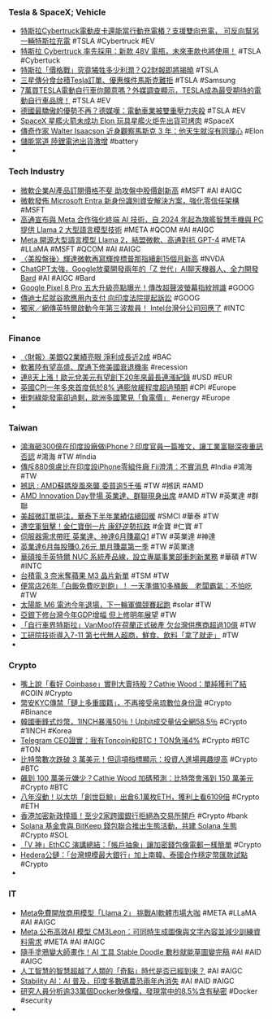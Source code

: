 ### Tesla & SpaceX; Vehicle
- [特斯拉Cybertruck電動皮卡還能當行動充電樁？支援雙向充電， 可反向幫另一輛特斯拉充電](https://www.techbang.com/posts/108023-tesla-brochure-first-exposed-cybertruck-pickup-truck-support) #TSLA #Cybertruck #EV
- [特斯拉 Cybertruck 率先採用：新款 48V 電瓶，未來車款也將使用！](https://wuangus.cc/tesla-cybertruck-is-the-first-to-use-48v-batteries/) #TSLA #Cybertuck
- [特斯拉「價格戰」究竟犧牲多少利潤？Q2財報即將揭曉](https://news.cnyes.com/news/id/5256458) #TSLA
- [三星傳分食台積Tesla訂單、優惠條件馬斯克難拒](https://tw.sports.yahoo.com/news/三星傳分食台積tesla訂單-優惠條件馬斯克難拒-032400728.html) #TSLA #Samsung
- [7萬買TESLA電動自行車你願意嗎？外媒調查顯示，TESLA成為最受期待的電動自行車品牌！](https://www.supermoto8.com/articles/11627) #TSLA #EV
- [德國最驕傲的優勢不再？德媒嘆：電動車業被雙重壓力夾殺](https://www.chinatimes.com/realtimenews/20230718000006-260410) #TSLA #EV
- [SpaceX 星艦火箭未成功 Elon 玩具星艦火炬先出貨可烤肉](https://ezone.ulifestyle.com.hk/article/3572391/SpaceX-星艦火箭未成功-Elon-玩具星艦火炬先出貨可烤肉) #SpaceX
- [傳奇作家 Walter Isaacson 近身觀察馬斯克 3 年：他天生就沒有同理心](https://www.inside.com.tw/article/32188-elon-musk-lacks-natural-feel-empathy-emotion-biographer-tesla-twitter) #Elon
- [儲能當道 陸鋰電池出貨激增](https://ctee.com.tw/news/china/904182.html) #battery
-
### Tech Industry
- [微軟企業AI產品訂閱價格不斐 助攻盤中股價創新高](https://news.cnyes.com/news/id/5256131) #MSFT #AI #AIGC
- [微軟發佈 Microsoft Entra 新身份識別資安解決方案，強化零信任架構](https://www.techbang.com/posts/108019-microsoft-announces-microsoft-entra-new-identity-information) #MSFT
- [高通宣布與 Meta 合作強化終端 AI 技術，自 2024 年起為旗艦智慧手機與 PC 提供 Llama 2 大型語言模型技術](https://www.cool3c.com/article/196339) #META #QCOM #AI #AIGC
- [Meta 開源大型語言模型 Llama 2，結盟微軟、高通對抗 GPT-4](https://technews.tw/2023/07/19/meta-and-microsoft-introduce-the-next-generation-of-llama/) #META #LLaMA #MSFT #QCOM #AI #AIGC
- [〈美股盤後〉輝達微軟再寫輝煌標普那指續創15個月新高](https://news.cnyes.com/news/id/5256164) #NVDA
- [ChatGPT太強，Google放棄開發兩年的「Z 世代」AI聊天機器人、全力開發Bard](https://www.techbang.com/posts/107905-the-project-was-downgraded-and-google-quietly-abandoned-the) #AI #AIGC #Bard
- [Google Pixel 8 Pro 五大升級亮點曝光！傳改超聲波螢幕指紋辨識](https://3c.ltn.com.tw/news/54185) #GOOG
- [傳迪士尼就谷歌應用內支付 向印度法院提起訴訟](https://news.cnyes.com/news/id/5255978) #GOOG
- [獨家／網傳英特爾啟動今年第三波裁員！ Intel台灣分公司回應了](https://tw.news.yahoo.com/網傳英特爾啟動今年第三波裁員-intel台灣分公司回應了-031609853.html) #INTC
-
### Finance
- [〈財報〉美銀Q2業績亮眼 淨利成長近2成](https://m.cnyes.com/news/id/5255958) #BAC
- [軟著陸有望高盛、摩通下修美國衰退機率](https://ctee.com.tw/news/global/904102.html) #recession
- [連8天上漲！歐元兌美元有望創下20年來最長連漲紀錄](https://news.cnyes.com/news/id/5256077) #USD #EUR
- [英國CPI一年多來首度低於8% 通膨放緩程度超過預期](https://news.cnyes.com/news/id/5256666) #CPI #Europe
- [衝刺綠能發電卻過剩，歐洲多國驚見「負電價」](https://finance.technews.tw/2023/07/19/european-countries-vigorously-develop-green-energy/) #energy #Europe
-
### Taiwan
- [鴻海砸300億在印度設廠做iPhone？印度官員一篇推文，讓工業富聯深夜重訊否認](https://www.bnext.com.tw/article/76081/foxconn-india-iphone) #鴻海 #TW #India
- [傳斥880億盧比在印度設iPhone零組件廠 Fii澄清：不實消息](https://m.cnyes.com/news/id/5256751) #India #鴻海 #TW
- [撼訊 : AMD蘇媽旋風來襲 委買逾5千張](https://ec.ltn.com.tw/article/breakingnews/4368521) #TW #撼訊 #AMD
- [AMD Innovation Day登場 英業達、群聯現身出席](https://m.cnyes.com/news/id/5256579) #AMD #TW #英業達 #群聯
- [美超微訂單挹注，華泰下半年業績估續回暖](https://today.line.me/tw/v2/article/3N8xjqW) #SMCI #華泰 #TW
- [遭空軍狙擊！金仁寶倒一片 康舒逆勢抗跌](https://ctee.com.tw/news/stocks/904573.html) #金寶 #仁寶 #T
- [伺服器需求帶旺 英業達、神達6月賺贏Q1](https://ctee.com.tw/news/tech/904132.html) #TW #英業達 #神達
- [英業達6月每股賺0.26元 單月賺贏第一季](https://m.cnyes.com/news/id/5255928) #TW #英業達
- [華碩接手英特爾 NUC 系統產品線，設立專屬事業部衝刺新業務](https://finance.technews.tw/2023/07/19/intel-and-asus/) #華碩 #TW #INTC
- [台積電 3 奈米奪蘋果 M3 晶片新單](https://www.inside.com.tw/article/32194-tsmc-3nm-apple-m3) #TSM #TW
- [便當店26年「白飯免費吃到飽」！ 一天準備10多桶飯　老闆霸氣：不怕吃](https://today.line.me/tw/v2/article/pen7j0w) #TW
- [太陽能 M6 電池今年退場，下一輪軍備競賽起跑](https://technews.tw/2023/07/19/solar-cell-race/) #solar #TW
- [亞銀下修台灣今年GDP增幅 但上修明年展望](https://news.cnyes.com/news/id/5256202) #TW
- [「自行車界特斯拉」VanMoof在荷蘭正式破產 欠台灣供應商超過10億](https://today.line.me/tw/v2/article/1D8xn2E) #TW
- [工研院技術導入7-11 第七代無人超商，鮮食、飲料「拿了就走」](https://technews.tw/2023/07/19/7-eleven-x-store-7-in-industrial-technology-research-institute/) #TW
-
### Crypto
- [嘴上說「看好 Coinbase」實則大賣持股？Cathie Wood：單純獲利了結](https://blockcast.it/2023/07/18/cathie-wood-says-ark-is-taking-profits-as-it-sells-26-million-in-coin/) #COIN #Crypto
- [幣安KYC傳禁「鏈上多重國籍」，不再接受帛琉數位身份證](https://www.blocktempo.com/binance-says-palau-digital-id-is-about-to-expire/) #Crypto #Binance
- [韓國衝鋒式炒幣，1INCH暴漲50％！Upbit成交量佔全網58.5％](https://www.blocktempo.com/korean-exchange-upbit-trading-rose-1inch-token/) #Crypto #1INCH #Korea
- [Telegram CEO證實：我有Toncoin和BTC！TON急漲4%](https://www.blocktempo.com/telegram-ceo-pavel-durov-said-he-held-some-bitcoin-and-toncoin/) #Crypto #BTC #TON
- [比特幣數次跌破 3 萬美元！但這項指標顯示：投資人進場興趣提高](https://blockcast.it/2023/07/19/on-chain-data-reflects-bitcoin-investors-growing-interest/) #Crypto #BTC
- [飆到 100 萬美元嫌少？Cathie Wood 加碼預測：比特幣會漲到 150 萬美元](https://blockcast.it/2023/07/19/cathie-wood-strongly-believes-bitcoin-price-is-going-to-1-5-million/) #Crypto #BTC
- [八年沒動！以太坊「創世巨鯨」出倉6.1萬枚ETH，獲利上看6109倍](https://www.blocktempo.com/the-genesis-ico-whale-of-ethereum-transfers-61000-eth-to-kraken/) #Crypto #ETH
- [香港加密新政撞牆！至少2家跨國銀行拒絕為交易所開戶](https://www.blocktempo.com/difficulty-in-opening-a-cryptocurrency-business-account-in-hk/) #Crypto #bank
- [Solana 基金會與 BitKeep 錢包聯合推出生態活動，共建 Solana 生態](https://www.blocktempo.com/bitkeep-solanas-epic-airdrop-journey/) #Crypto #SOL
- [「V 神」EthCC 演講總結：「帳戶抽象」讓加密錢包像電郵一樣簡單](https://blockcast.it/2023/07/19/vitalik-buterin-reveals-the-journey-and-future-of-account-abstraction/) #Crypto
- [Hedera公鏈：「台灣規模最大銀行」加上南韓、泰國合作穩定幣匯款試點](https://www.blocktempo.com/shinhan-bank-and-scb-techx-successfully-pilot-stablecoin-remittances/) #Crypto
-
### IT
- [Meta免費開放商用模型「Llama 2」 挑戰AI軟體市場大咖](https://news.cnyes.com/news/id/5256146) #META #LLaMA #AI #AIGC
- [Meta 公布高效AI 模型 CM3Leon：可同時生成圖像與文字內容並減少訓練資料需求](https://www.cool3c.com/article/196283) #META #AI #AIGC
- [隨手塗鴉變大師畫作！AI 工具 Stable Doodle 數秒就能草圖變完稿](https://www.inside.com.tw/article/32199-stable-doodle) #AI #AID #AIGC
- [人工智慧的智慧超越了人類的「奇點」時代是否已經到來？](https://www.techbang.com/posts/107980-artificial-intelligence-singularity) #AI #AIGC
- [Stability AI：AI 普及，印度多數碼農恐兩年內消失](https://technews.tw/2023/07/19/coder-ai/) #AI #AID #AIGC
- [研究人員分析逾33萬個Docker映像檔，發現當中的8.5%含有秘密](https://www.ithome.com.tw/news/157831) #Docker #security
-